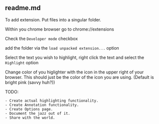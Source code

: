 readme.md
-----

To add extension. Put files into a singular folder.

Within you chrome browser go to chrome://extensions

Check the `Developer mode` checkbox

add the folder via the `load unpacked extension...` option

Select the text you wish to highlight, right click the text and select the `Highlight` option

Change color of you higlighter with the icon in the upper right of your browser. This should just be the color of the icon you are using. (Default is bright pink (savvy huh?))

TODO:

	- Create actual highlighting functionality.
	- Create Annotation functionality.
	- Create Options page.
	- Document the jazz out of it.
	- Share with the world.